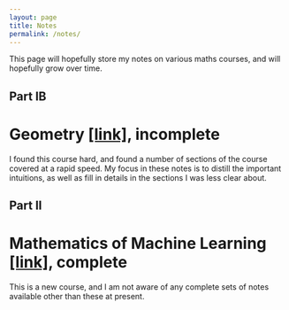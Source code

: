 ```yaml
---
layout: page
title: Notes
permalink: /notes/
---
```


This page will hopefully store my notes on various maths courses, and will hopefully grow over time.

## Part IB

# Geometry <a href="../assets/Geometry.pdf" target="_blank">[link]</a>, incomplete

I found this course hard, and found a number of sections of the course covered at a rapid speed. My focus in these notes is to distill the important intuitions, as well as fill in details in the sections I was less clear about.

## Part II

# Mathematics of Machine Learning <a href="../assets/MML.pdf" target="_blank">[link]</a>, complete

This is a new course, and I am not aware of any complete sets of notes available other than these at present.
